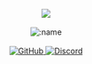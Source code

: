 <p align="center">
  <a href="https://discord.com/users/1143551190731333662"> <img align="center" src="https://lanyard.kyrie25.me/api/1143551190731333662?waveColor=222&waveSpotifyColor=212121&gradient=fff&borderRadius=25px&bg=000"/></a>
  <br>
  <br>
  <img src="https://komarev.com/ghpvc/?username=vawnair&color=gray&style=plastic" alt=":name" />
  <br>
  <br>
  <a href="https://github.com/manny111111">
    <img src="https://img.shields.io/badge/-GitHub-white?style=plastic&logo=github&logoColor=white" alt="GitHub" />
  </a>
  <a href="https://discord.com/users/442626774841556992">
    <img src="https://img.shields.io/badge/-Discord-white?style=plastic&logo=discord&logoColor=white" alt="Discord" />
  </a>
</p>
